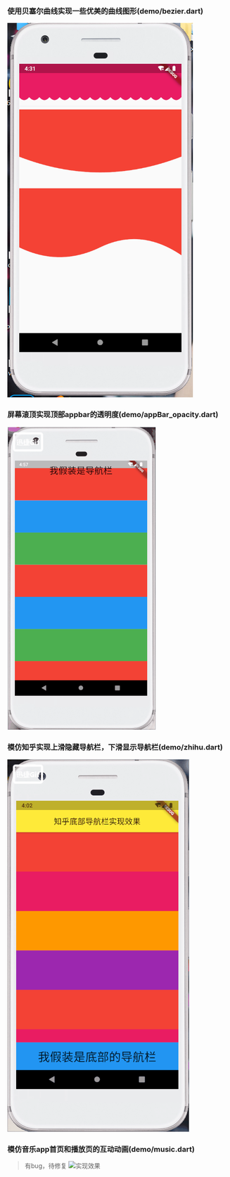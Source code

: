 

### 使用贝塞尔曲线实现一些优美的曲线图形(demo/bezier.dart)
![实现效果](./images/curtain.PNG)

### 屏幕滚顶实现顶部appbar的透明度(demo/appBar_opacity.dart)
![实现效果](./images/baropacity.gif)



### 模仿知乎实现上滑隐藏导航栏，下滑显示导航栏(demo/zhihu.dart)
![实现效果](./images/zhihu.gif)

### 模仿音乐app首页和播放页的互动动画(demo/music.dart)
> 有bug，待修复
![实现效果](./images/music.gif)


